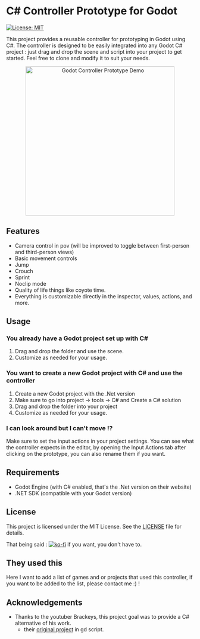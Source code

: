 # C# Controller Prototype for Godot

 [![License: MIT](https://img.shields.io/badge/License-MIT-yellow.svg)](https://opensource.org/licenses/MIT)

This project provides a reusable controller for prototyping in Godot using C#. The controller is designed to be easily integrated into any Godot C# project : just drag and drop the scene and script into your project to get started. Feel free to clone and modify it to suit your needs.

<p align="center">
    <img src="./godotprototype.gif" alt="Godot Controller Prototype Demo" width="400"/>
</p>


## Features

- Camera control in pov (will be improved to toggle between first-person and third-person views)
- Basic movement controls
- Jump
- Crouch
- Sprint
- Noclip mode
- Quality of life things like coyote time.
- Everything is customizable directly in the inspector, values, actions, and more.

## Usage

### You already have a Godot project set up with C#
1. Drag and drop the folder and use the scene.
2. Customize as needed for your usage.

### You want to create a new Godot project with C# and use the controller
1. Create a new Godot project with the .Net version
2. Make sure to go into project -> tools -> C# and Create a C# solution
3. Drag and drop the folder into your project
4. Customize as needed for your usage.

### I can look around but I can't move !?
Make sure to set the input actions in your project settings.
You can see what the controller expects in the editor, by opening the Input Actions tab after clicking on the prototype, you can also rename them if you want.

## Requirements
- Godot Engine (with C# enabled, that's the .Net version on their website)
- .NET SDK (compatible with your Godot version)

## License

This project is licensed under the MIT License. See the [LICENSE](LICENSE) file for details.

That being said :
[![ko-fi](https://ko-fi.com/img/githubbutton_sm.svg)](https://ko-fi.com/X8X81IQ272) if you want, you don't have to.


## They used this
Here I want to add a list of games and or projects that used this controller, if you want to be added to the list, please contact me :) !

## Acknowledgements

- Thanks to the youtuber Brackeys, this project goal was to provide a C# alternative of his work.
    - their [original project](https://github.com/Brackeys/brackeys-proto-controller) in gd script.

    